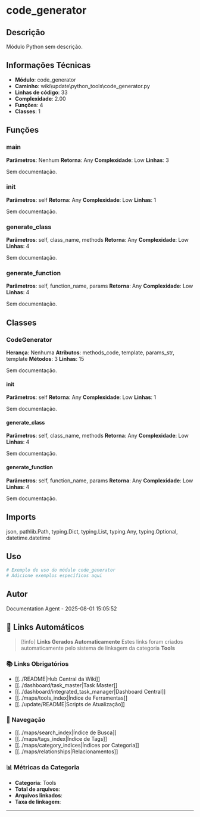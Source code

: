 # code_generator

## Descrição

Módulo Python sem descrição.

## Informações Técnicas

- **Módulo**: code_generator
- **Caminho**: wiki\update\python_tools\code_generator.py
- **Linhas de código**: 33
- **Complexidade**: 2.00
- **Funções**: 4
- **Classes**: 1

## Funções

### main

**Parâmetros**: Nenhum
**Retorna**: Any
**Complexidade**: Low
**Linhas**: 3

Sem documentação.

### __init__

**Parâmetros**: self
**Retorna**: Any
**Complexidade**: Low
**Linhas**: 1

Sem documentação.

### generate_class

**Parâmetros**: self, class_name, methods
**Retorna**: Any
**Complexidade**: Low
**Linhas**: 4

Sem documentação.

### generate_function

**Parâmetros**: self, function_name, params
**Retorna**: Any
**Complexidade**: Low
**Linhas**: 4

Sem documentação.

## Classes

### CodeGenerator

**Herança**: Nenhuma
**Atributos**: methods_code, template, params_str, template
**Métodos**: 3
**Linhas**: 15

Sem documentação.

#### __init__

**Parâmetros**: self
**Retorna**: Any
**Complexidade**: Low
**Linhas**: 1

Sem documentação.

#### generate_class

**Parâmetros**: self, class_name, methods
**Retorna**: Any
**Complexidade**: Low
**Linhas**: 4

Sem documentação.

#### generate_function

**Parâmetros**: self, function_name, params
**Retorna**: Any
**Complexidade**: Low
**Linhas**: 4

Sem documentação.

## Imports

json, pathlib.Path, typing.Dict, typing.List, typing.Any, typing.Optional, datetime.datetime

## Uso

```python
# Exemplo de uso do módulo code_generator
# Adicione exemplos específicos aqui
```

## Autor

Documentation Agent - 2025-08-01 15:05:52

## 🔗 **Links Automáticos**

> [!info] **Links Gerados Automaticamente**
> Estes links foram criados automaticamente pelo sistema de linkagem da categoria **Tools**

### **📚 Links Obrigatórios**
- [[../README|Hub Central da Wiki]]
- [[../dashboard/task_master|Task Master]]
- [[../dashboard/integrated_task_manager|Dashboard Central]]
- [[../maps/tools_index|Índice de Ferramentas]]
- [[../update/README|Scripts de Atualização]]

### **🧭 Navegação**
- [[../maps/search_index|Índice de Busca]]
- [[../maps/tags_index|Índice de Tags]]
- [[../maps/category_indices|Índices por Categoria]]
- [[../maps/relationships|Relacionamentos]]

### **📊 Métricas da Categoria**
- **Categoria**: Tools
- **Total de arquivos**: <!-- Contador automático -->
- **Arquivos linkados**: <!-- Contador automático -->
- **Taxa de linkagem**: <!-- Percentual automático -->

---

